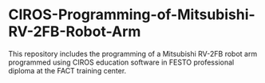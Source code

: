 # CIROS-Programming-of-Mitsubishi-RV-2FB-Robot-Arm
This repository includes the programming of a  Mitsubishi RV-2FB robot arm programmed using CIROS education software in FESTO professional diploma at the FACT training center.
